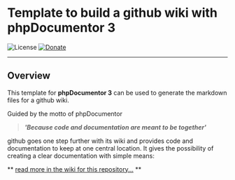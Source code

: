 # Template to build a github wiki with phpDocumentor 3

 ![License](https://img.shields.io/packagist/l/gomoob/php-pushwoosh.svg) 
 [![Donate](https://img.shields.io/static/v1?label=donate&message=PayPal&color=orange)](https://www.paypal.me/SKientzler/5.00EUR)
 
----------
## Overview

This template for **phpDocumentor 3** can be used to generate the markdown files 
for a github wiki.

Guided by the motto of phpDocumentor

> ***'Because code and documentation are meant to be together'***

github goes one step further with its wiki and provides code and documentation 
to keep at one central location. It gives the possibility of creating a clear 
documentation with simple means:

** [read more in the wiki for this repository...](https://github.com/Stefanius67/phpdoc2githubwiki/wiki) **